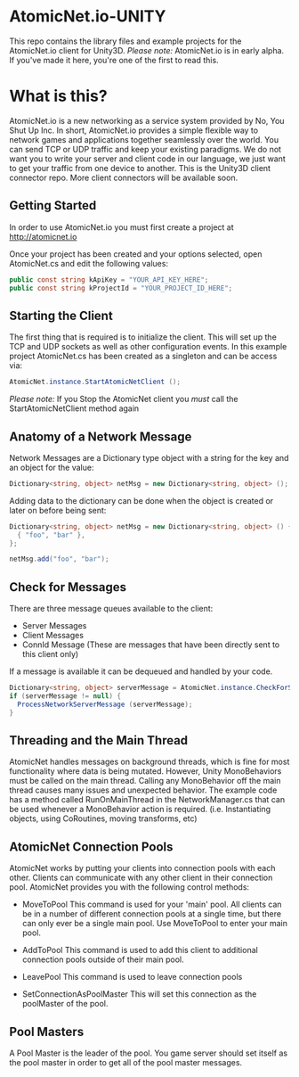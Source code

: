 # AtomicNet.io-UNITY
This repo contains the library files and example projects for the AtomicNet.io client for Unity3D.
_Please note:_ AtomicNet.io is in early alpha. If you've made it here, you're one of the first to read this.

# What is this?
AtomicNet.io is a new networking as a service system provided by No, You Shut Up Inc. In short, AtomicNet.io provides a simple flexible way to network games and applications together seamlessly over the world. You can send TCP or UDP traffic and keep your existing paradigms. We do not want you to write your server and client code in our language, we just want to get your traffic from one device to another. This is the Unity3D client connector repo. More client connectors will be available soon.

## Getting Started
In order to use AtomicNet.io you must first create a project at http://atomicnet.io 

Once your project has been created and your options selected, open AtomicNet.cs and edit the following values:

```csharp
public const string kApiKey = "YOUR_API_KEY_HERE";
public const string kProjectId = "YOUR_PROJECT_ID_HERE";
```

## Starting the Client
The first thing that is required is to initialize the client. This will set up the TCP and UDP sockets as well as other configuration events. In this example project AtomicNet.cs has been created as a singleton and can be access via: 

```csharp
AtomicNet.instance.StartAtomicNetClient ();
```

_Please note:_ If you Stop the AtomicNet client you *must* call the StartAtomicNetClient method again

## Anatomy of a Network Message
Network Messages are a Dictionary type object with a string for the key and an object for the value:

```csharp
Dictionary<string, object> netMsg = new Dictionary<string, object> ();
```

Adding data to the dictionary can be done when the object is created or later on before being sent:
```csharp
Dictionary<string, object> netMsg = new Dictionary<string, object> () {
  { "foo", "bar" },
};

netMsg.add("foo", "bar");
```

## Check for Messages
There are three message queues available to the client:
* Server Messages
* Client Messages
* ConnId Message (These are messages that have been directly sent to this client only)

If a message is available it can be dequeued and handled by your code. 

```csharp
Dictionary<string, object> serverMessage = AtomicNet.instance.CheckForServerMessages ();
if (serverMessage != null) {
  ProcessNetworkServerMessage (serverMessage);
}
```

## Threading and the Main Thread
AtomicNet handles messages on background threads, which is fine for most functionality where data is being mutated. However, Unity MonoBehaviors must be called on the main thread. Calling any MonoBehavior off the main thread causes many issues and unexpected behavior. The example code has a method called RunOnMainThread in the NetworkManager.cs that can be used whenever a MonoBehavior action is required. (i.e. Instantiating objects, using CoRoutines, moving transforms, etc)

## AtomicNet Connection Pools
AtomicNet works by putting your clients into connection pools with each other. Clients can communicate with any other client in their connection pool. AtomicNet provides you with the following control methods:

* MoveToPool
This command is used for your 'main' pool. All clients can be in a number of different connection pools at a single time, but there can only ever be a single main pool. Use MoveToPool to enter your main pool.

* AddToPool
This command is used to add this client to additional connection pools outside of their main pool.

* LeavePool
This command is used to leave connection pools

* SetConnectionAsPoolMaster
This will set this connection as the poolMaster of the pool.

## Pool Masters
A Pool Master is the leader of the pool. You game server should set itself as the pool master in order to get all of the pool master messages.
